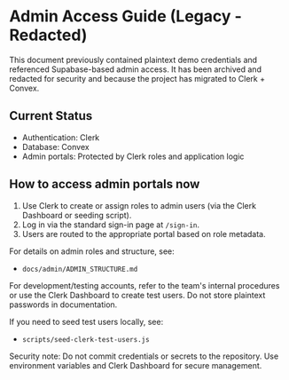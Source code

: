 # Admin Access Guide (Legacy - Redacted)

This document previously contained plaintext demo credentials and referenced Supabase-based admin access. It has been archived and redacted for security and because the project has migrated to Clerk + Convex.

## Current Status

- Authentication: Clerk
- Database: Convex
- Admin portals: Protected by Clerk roles and application logic

## How to access admin portals now

1. Use Clerk to create or assign roles to admin users (via the Clerk Dashboard or seeding script).
2. Log in via the standard sign-in page at `/sign-in`.
3. Users are routed to the appropriate portal based on role metadata.

For details on admin roles and structure, see:
- `docs/admin/ADMIN_STRUCTURE.md`

For development/testing accounts, refer to the team's internal procedures or use the Clerk Dashboard to create test users. Do not store plaintext passwords in documentation.

If you need to seed test users locally, see:
- `scripts/seed-clerk-test-users.js`

Security note: Do not commit credentials or secrets to the repository. Use environment variables and Clerk Dashboard for secure management.
